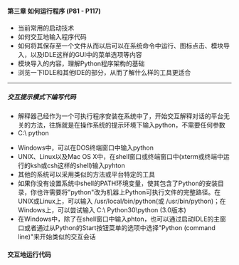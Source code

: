 #### 第三章 如何运行程序 (P81 - P117)

- 当前常用的启动技术
- 如何交互地输入程序代码
- 如何将其保存至一个文件从而以后可以在系统命令中运行、图标点击、模块导入，以及IDLE这样的GUI中的菜单选项等内容
- 模块导入的内容，理解Python程序架构的基础
- 浏览一下IDLE和其他IDE的部分，从而了解什么样的工具更适合
_____________________________________________________________________
##### 交互提示模式下编写代码
- 解释器己经作为一个可执行程序安装在系统中了，开始交互解释对话的平台无关的方法，往旆就是在操作系统的提示环境下输入python，不需要任何参数
- C:\ python
  >>>
- Windows中，可以在DOS终端窗口中输入python
- UNIX、Linux以及Mac OS X中，在shell窗口或终端窗口中(xterm或终端中运行的ksh或csh这样的shell)输入pyhton
- 其他的系统可以采用类似的方法或平台特定的工具
- 如果你没有设置系统中shell的PATH环境变量，使其包含了Python的安装目录，你也许需要将"python"改为机器上Python可执行文件的完整路径。在UNIX或Linux上，可以输入 /usr/local/bin/python(或 /usr/bin/python)；在Windows上，可以尝试输入 C:\ Python30\python (3.0版本)
- 在Windows中，除了在shell窗口中输入phton，也可以通过启动IDLE的主窗口或者通过从Python的Start按钮菜单的选项中选择"Python (command line)"来开始类似的交互会话

#### 交互地运行代码
